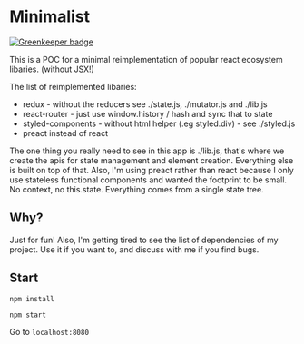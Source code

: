 # Minimalist

[![Greenkeeper badge](https://badges.greenkeeper.io/viankakrisna/minimalist.svg)](https://greenkeeper.io/)

This is a POC for a minimal reimplementation of popular react ecosystem libaries. (without JSX!)

The list of reimplemented libaries:

* redux - without the reducers see ./state.js, ./mutator.js and ./lib.js
* react-router - just use window.history / hash and sync that to state
* styled-components - without html helper (.eg styled.div) - see ./styled.js
* preact instead of react

The one thing you really need to see in this app is ./lib.js, that's where we create the apis for state management and element creation. Everything else is built on top of that. Also, I'm using preact rather than react because I only use stateless functional components and wanted the footprint to be small. No context, no this.state. Everything comes from a single state tree.

## Why?

Just for fun! Also, I'm getting tired to see the list of dependencies of my project. Use it if you want to, and discuss with me if you find bugs.

## Start

`npm install`

`npm start`

Go to `localhost:8080`

